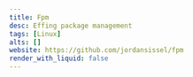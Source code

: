 ```yaml
---
title: Fpm
desc: Effing package management
tags: [Linux]
alts: []
website: https://github.com/jordansissel/fpm
render_with_liquid: false
---
```

